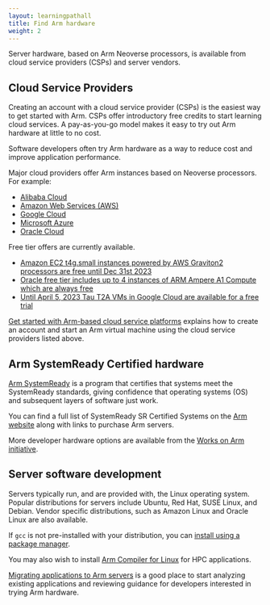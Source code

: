 ```yaml
---
layout: learningpathall
title: Find Arm hardware
weight: 2
---
```

Server hardware, based on Arm Neoverse processors, is available from cloud service providers (CSPs) and server vendors. 

## Cloud Service Providers 

Creating an account with a cloud service provider (CSPs) is the easiest way to get started with Arm. CSPs offer introductory free credits to start learning cloud services. A pay-as-you-go model makes it easy to try out Arm hardware at little to no cost. 

Software developers often try Arm hardware as a way to reduce cost and improve application performance.

Major cloud providers offer Arm instances based on Neoverse processors. For example:
- [Alibaba Cloud](https://www.alibabacloud.com/product/ecs/g8m)
- [Amazon Web Services (AWS)](https://aws.amazon.com/ec2/graviton/)
- [Google Cloud](https://cloud.google.com/compute/docs/instances/arm-on-compute)
- [Microsoft Azure](https://azure.microsoft.com/en-us/blog/azure-virtual-machines-with-ampere-altra-arm-based-processors-generally-available/)
- [Oracle Cloud](https://www.oracle.com/cloud/compute/arm/)

Free tier offers are currently available.
- [Amazon EC2 t4g.small instances powered by AWS Graviton2 processors are free until Dec 31st 2023](https://aws.amazon.com/ec2/instance-types/t4/)
- [Oracle free tier includes up to 4 instances of ARM Ampere A1 Compute which are always free](https://www.oracle.com/cloud/free/)
- [Until April 5, 2023 Tau T2A VMs in Google Cloud are available for a free trial](https://cloud.google.com/compute/docs/instances/create-arm-vm-instance#t2afreetrial)

[Get started with Arm-based cloud service platforms](/learning-paths/server-and-cloud/csp/) explains how to create an account and start an Arm virtual machine using the cloud service providers listed above.

##  Arm SystemReady Certified hardware

[Arm SystemReady](https://www.arm.com/architecture/system-architectures/systemready-certification-program) is a program that certifies that systems meet the SystemReady standards, giving confidence that operating systems (OS) and subsequent layers of software just work.

You can find a full list of SystemReady SR Certified Systems on the [Arm website](https://www.arm.com/architecture/system-architectures/systemready-certification-program/sr) along with links to purchase Arm servers.

More developer hardware options are available from the [Works on Arm initiative](https://www.arm.com/markets/computing-infrastructure/works-on-arm). 

## Server software development

Servers typically run, and are provided with, the Linux operating system. Popular distributions for servers include Ubuntu, Red Hat, SUSE Linux, and Debian. Vendor specific distributions, such as Amazon Linux and Oracle Linux are also available.

If `gcc` is not pre-installed with your distribution, you can [install using a package manager](/install-tools/gcc/#native).

You may also wish to install [Arm Compiler for Linux](/install-tools/acfl/) for HPC applications.

[Migrating applications to Arm servers](/learning-paths/server-and-cloud/migration/) is a good place to start analyzing existing applications and reviewing guidance for developers interested in trying Arm hardware. 

